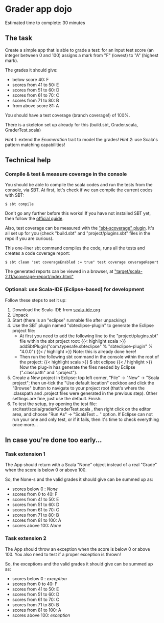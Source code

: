 # Grader app dojo

Estimated time to complete: 30 minutes 

## The task
Create a simple app that is able to grade a test: for an input test score 
(an integer between 0 and 100) assigns a mark from "F" (lowest) to "A" (highest mark).

The grades it should give:

 - below score 40: F
 - scores from 41 to 50: E
 - scores from 51 to 60: D
 - scores from 61 to 70: C
 - scores from 71 to 80: B
 - from above score 81: A

You should have a test coverage (branch coverage!) of 100%.

There is a skeleton set up already for this (build.sbt, Grader.scala, GraderTest.scala)

_Hint 1_: extend the _Enumeration_ trait to model the grades!
_Hint 2_: use Scala's pattern matching capabilities!


## Technical help

### Compile & test & measure coverage in the console

You should be able to compile the scala codes and run the tests from the console, via SBT.
At first, let's check if we can compile the current codes with SBT:

```
$ sbt compile
```

Don't go any further before this works! If you have not installed SBT yet, 
then follow the [official guide](http://www.scala-sbt.org/0.13/docs/Setup.html).

Also, test coverage can be measured
with the ["sbt-scoverage" plugin](https://github.com/scoverage/sbt-scoverage).
It's all set up for you (check "build.sbt" and "project/plugins.sbt" files in the repo if you are curious).

This one-liner sbt command compiles the code, runs all the tests and creates a code coverage report:

```
$ sbt clean "set coverageEnabled := true" test coverage coverageReport
```

The generated reports can be viewed in a browser, at ["target/scala-2.11/scoverage-report/index.html"](file:///home/adri/hub/scala-examples/01_grader_app/target/scala-2.11/scoverage-report/index.html)


### Optional: use Scala-IDE (Eclipse-based) for development

Follow these steps to set it up:
 1. Download the Scala-IDE from [scala-ide.org](http://scala-ide.org/)
 2. Unpack
 3. Start (there is an "eclipse" runnable file after unpacking)
 4. Use the SBT plugin named "sbteclipse-plugin" to generate the Eclipse project file:
    - At first you need to add the following line to the "project/plugins.sbt" file within the sbt project root:
    {{< highlight scala >}}
    addSbtPlugin("com.typesafe.sbteclipse" % "sbteclipse-plugin" % "4.0.0")
    {{< / highlight >}}
    Note: this is already done here! 
    - Then run the following sbt command in the console within the root of the project:
    {{< highlight scala >}}
    $ sbt eclipse 
    {{< / highlight >}}
    Now the plug-in has generate the files needed by Eclipse (".classpath" and ".project").
 5. Create a New project in Eclipse: top left corner, "File" -> "New" -> "Scala project"; then un-tick the "Use default location" ceckbox and click the "Browse" button to navigate to your project root (that's where the .classpath and .project files were generated in the previous step). Other settings are fine, just use the default. Finish.
 6. To test the setup, try opening the test file: src/test/scala/grader/GraderTest.scala , then right click on the editor area, and choose "Run As" -> "ScalaTest .. " option. If Eclipse can not run your one and only test, or if it fails, then it's time to check everything once more...



## In case you're done too early...

### Task extension 1

The App should return with a Scala "None" object instead of a real "Grade" when the score is below 0 or above 100.

So, the None-s and the valid grades it should give can be summed up as:

 - scores below 0 : _None_
 - scores from  0 to  40: F
 - scores from 41 to  50: E
 - scores from 51 to  60: D
 - scores from 61 to  70: C
 - scores from 71 to  80: B
 - scores from 81 to 100: A
 - scores above 100: _None_

### Task extension 2

The App should throw an exception when the score is below 0 or above 100.
You also need to test if a proper exception is thrown!

So, the exceptions and the valid grades it should give can be summed up as:

 - scores below 0 : _exception_
 - scores from  0 to  40: F
 - scores from 41 to  50: E
 - scores from 51 to  60: D
 - scores from 61 to  70: C
 - scores from 71 to  80: B
 - scores from 81 to 100: A
 - scores above 100: _exception_

